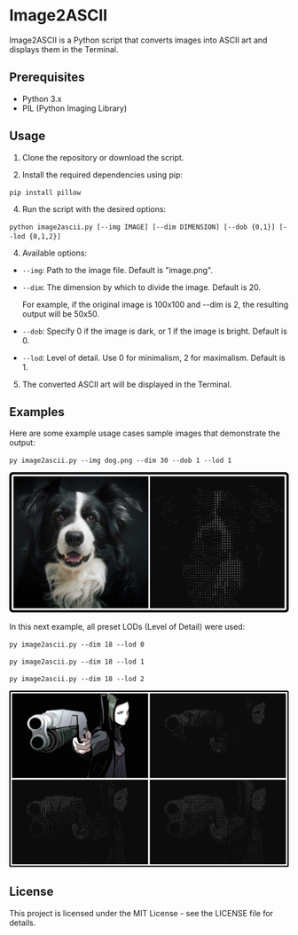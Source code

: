 # Image2ASCII

Image2ASCII is a Python script that converts images into ASCII art and displays them in the Terminal.

## Prerequisites

- Python 3.x
- PIL (Python Imaging Library)

## Usage

1. Clone the repository or download the script.

2. Install the required dependencies using pip:

`pip install pillow`

4. Run the script with the desired options:

`python image2ascii.py [--img IMAGE] [--dim DIMENSION] [--dob {0,1}] [--lod {0,1,2}]`

4. Available options:
- `--img`: Path to the image file. Default is "image.png".
- `--dim`: The dimension by which to divide the image. Default is 20.

  For example, if the original image is 100x100 and --dim is 2, the resulting output will be 50x50.
- `--dob`: Specify 0 if the image is dark, or 1 if the image is bright. Default is 0.
- `--lod`: Level of detail. Use 0 for minimalism, 2 for maximalism. Default is 1.

5. The converted ASCII art will be displayed in the Terminal.

## Examples

Here are some example usage cases sample images that demonstrate the output:

`py image2ascii.py --img dog.png --dim 30 --dob 1 --lod 1`

![Dog Example Image](dog-example.png)

In this next example, all preset LODs (Level of Detail) were used:

`py image2ascii.py --dim 18 --lod 0`

`py image2ascii.py --dim 18 --lod 1`

`py image2ascii.py --dim 18 --lod 2`

![Ergo Proxy Example Image](ergo-example.png)

## License

This project is licensed under the MIT License - see the LICENSE file for details.
